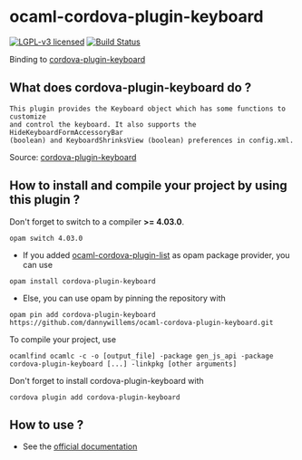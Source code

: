 # ocaml-cordova-plugin-keyboard

[![LGPL-v3 licensed](https://img.shields.io/badge/license-LGPLv3-blue.svg)](https://raw.githubusercontent.com/dannywillems/ocaml-cordova-plugin-keyboard/master/LICENSE)
[![Build Status](https://travis-ci.org/dannywillems/ocaml-cordova-plugin-keyboard.svg?branch=master)](https://travis-ci.org/dannywillems/ocaml-cordova-plugin-keyboard)

Binding to
[cordova-plugin-keyboard](https://github.com/cjpearson/cordova-plugin-keyboard)

## What does cordova-plugin-keyboard do ?

```
This plugin provides the Keyboard object which has some functions to customize
and control the keyboard. It also supports the HideKeyboardFormAccessoryBar
(boolean) and KeyboardShrinksView (boolean) preferences in config.xml.
```

Source: [cordova-plugin-keyboard](https://github.com/cjpearson/cordova-plugin-keyboard)

## How to install and compile your project by using this plugin ?

Don't forget to switch to a compiler **>= 4.03.0**.
```Shell
opam switch 4.03.0
```

* If you added
[ocaml-cordova-plugin-list](https://github.com/dannywillems/ocaml-cordova-plugin-list)
as opam package provider, you can use
```
opam install cordova-plugin-keyboard
```

* Else, you can use opam by pinning the repository with
```Shell
opam pin add cordova-plugin-keyboard https://github.com/dannywillems/ocaml-cordova-plugin-keyboard.git
```

To compile your project, use
```Shell
ocamlfind ocamlc -c -o [output_file] -package gen_js_api -package cordova-plugin-keyboard [...] -linkpkg [other arguments]
```

Don't forget to install cordova-plugin-keyboard with
```Shell
cordova plugin add cordova-plugin-keyboard
```

## How to use ?

* See the [official documentation](https://github.com/cjpearson/cordova-plugin-keyboard)
